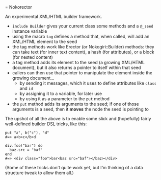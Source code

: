 = Nokorector

An experimental XML/HTML builder framework.

* `include Builder` gives your current class some methods and a `@_seed` instance variable
* using the macro `tag` defines a method that, when called, will add an XML/HTML element to the seed
* the tag methods work like Erector (or Nokogiri::Builder) methods: they can take text (for inner text content), a hash (for attributes), or a block (for nested content)
* a tag method adds its element to the seed (a growing XML/HTML document), but it also returns a pointer to itself within that seed
* callers can then use that pointer to manipulate the element inside the growing document...
  * by sending it messages, which it uses to define attributes like `class` and `id`
  * by assigning it to a variable, for later use
  * by using it as a parameter to the `put` method
* the `put` method adds its arguments to the seed; if one of those arguments is a seed, then it **moves** the node the seed is pointing to

The upshot of all the above is to enable some slick and (hopefully) fairly well-defined builder DSL tricks, like this:

    put "a", b("c"), "d"
    #=> a<b>c</b>d

    div.foo("bar") do
      baz.src = "baf"
    end
    #=> <div class="foo">bar<baz src="baf"></baz></div>

(Some of these tricks don't quite work yet, but I'm thinking of a data structure tweak to allow them all.)
